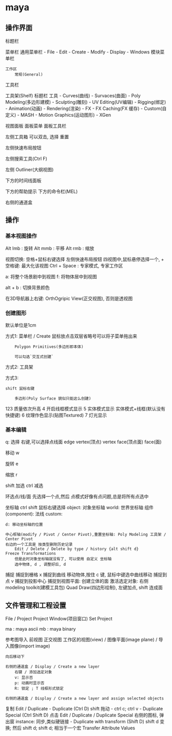 # maya

## 操作界面

标题栏

菜单栏
    通用菜单栏
        - File
        - Edit
        - Create
        - Modify
        - Display
        - Windows
    模块菜单栏

    工作区
        常规(General)

工具栏

工具架(Shelf)
    标题栏
    工具
        - Curves(曲线)
        - Survaces(曲面)
        - Poly Modeling(多边形建模)
        - Sculpting(雕刻)
        - UV Editing(UV编辑)
        - Rigging(绑定)
        - Animation(动画)
        - Rendering(渲染)
        - FX
        - FX Caching(FX 缓存)
        - Custom(自定义)
        - MASH
        - Motion Graphics(运动图形)
        - XGen

视图面板
    面板菜单
    面板工具栏

左侧工具箱
    可以双击, 选择 重置

左侧快速布局按钮

左侧搜索工具(Ctrl F)

左侧 Outliner(大纲视图)

下方的时间线面板

下方的帮助提示
下方的命令栏(MEL)

右侧的通道盒

## 操作

### 基本视图操作

Alt lmb : 旋转
Alt mmb : 平移
Alt rmb : 缩放

视图切换:
    空格+鼠标右键选择
    左侧快速布局按钮
        四视图中,鼠标悬停选择一个, + 空格键: 最大化该视图
    Ctrl + Space : 专家模式, 专家工作区

a: 将整个场景剧中到视图
f: 将物体居中到视图

alt + b : 切换背景颜色

在3D导航器上右键: OrthOgripic View(正交视图), 否则是透视图

### 创建图形

默认单位是1cm

方式1:
    菜单栏 / Create 
        鼠标放点击双层省略号可以将子菜单拖出来

        Polygon Primitives(多边形即本体)

        可以勾选`交互式创建`

方式2:
    工具架

方式3:

    shift 鼠标右键

        多边形(Poly Surface 貌似只能这么创建)

123     质量依次升高
4       开启线框模式显示
5       实体模式显示
        实体模式+线框(默认没有快捷键)
6       纹理作色显示(贴图Textured)
7       灯光显示

### 基本编辑

q: 选择
    右键,可以选择点线面
        edge
        vertex(顶点)
        vertex face(顶点面)
        face(面)

移动 w

旋转 e

缩放 r

shift 加选
ctrl  减选

环选点/线/面
    先选择一个点,然后
    点模式好像有点问题,总是将所有点选中

坐标轴
    ctrl shift 鼠标右键选择
    object: 对象坐标轴
    world:  世界坐标轴
    组件(component):   法线
    custom:

    d: 移动坐标轴的位置

    中心枢轴(modify / Pivot / Center Pivot),重置坐标轴: Poly Modeling 工具架 / Center Pivot
    右边的一个工具是 按类型删除历史记录
        Edit / Delete / Delete by type / history {alt shift d}
    Freeze Transformations
        但是此时对象坐标轴就没有了, 可以使用 自定义 坐标轴
        选中物体, d , 调整好后, d

捕捉
    捕捉到栅格 x
    捕捉到曲线 移动物体,按住 c 键, 鼠标中键选中曲线移动
    捕捉到点 v
    捕捉到投影中心
    捕捉到视图平面: 创建立体的面
    激活选定对象:
        右侧 modeling toolkit(建模工具包)
            Quad Draw(四边形绘制), 左键加点, shift 连成面

## 文件管理和工程设置

File / Project
    Project Window(项目窗口)
    Set Project

ma : maya ascii
mb : maya binary

参考图导入
    前视图 正交视图
    工作区的视图(view) / 图像平面(image plane) / 导入图像(import image)

    向后移动下

    右侧的通道盒 / Display / Create a new layer
        右键 / 添加选定对象
        v: 显示否
        p: 动画时显示否
        R: 锁定 ; T 线框形式锁定

    右侧的通道盒 / Display / Create a new layer and assign selected objects

复制
    Edit / Duplicate
        - Duplicate (Ctrl D)
            shift 拖动
        - ctrl c; ctrl v
        - Duplicate Special (Ctrl Shift D)
            点击 Edit / Duplicate / Duplicate Special 右侧的图标, 弹出窗
                instance: 同步,类似硬链接
        - Duplicate with transform (Shift D)
            shift d 变换; 然后 shift d; shift d; 相当于一个宏
        Transfer Attribute Values

